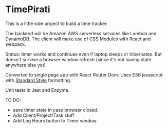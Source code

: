 TimePirati
===
This is a little side project to build a time tracker.

The backend will be Amazon AWS serverless services like Lambda and DynamoDB.
The client will make use of CSS Modules with React and webpack.

Status: timer works and continues even if laptop sleeps or hibernates.
But doesn't survive a browser window refresh (since it's not saving state anywhere else yet)

Converted to single page app with React Router Dom.
Uses ES6 javascript with [Standard Style](https://standardjs.com/) formatting.

Unit tests in Jest and Enzyme.

TO DO:
* save timer state in case browser closed.
* Add Client/Project/Task stuff
* Add Log Hours button to Timer window